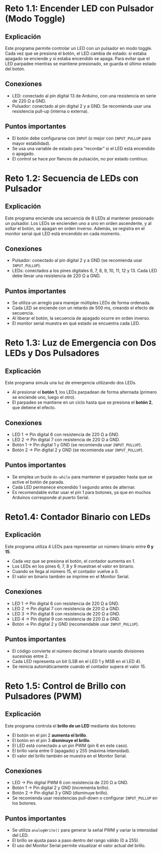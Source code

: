 # Reto 1.1: Encender LED con Pulsador (Modo Toggle)  

## Explicación  
Este programa permite controlar un LED con un pulsador en modo toggle. Cada vez que se presiona el botón, el LED cambia de estado: si estaba apagado se enciende y si estaba encendido se apaga. Para evitar que el LED parpadee mientras se mantiene presionado, se guarda el último estado del botón.  

## Conexiones  
- LED: conectado al pin digital 13 de Arduino, con una resistencia en serie de 220 Ω a GND.  
- Pulsador: conectado al pin digital 2 y a GND. Se recomienda usar una resistencia pull-up (interna o externa).  

## Puntos importantes  
- El botón debe configurarse con `INPUT` (o mejor con `INPUT_PULLUP` para mayor estabilidad).  
- Se usa una variable de estado para “recordar” si el LED está encendido o apagado.  
- El control se hace por flancos de pulsación, no por estado continuo.

# Reto 1.2: Secuencia de LEDs con Pulsador  

## Explicación  
Este programa enciende una secuencia de 8 LEDs al mantener presionado un pulsador. Los LEDs se encienden uno a uno en orden ascendente, y al soltar el botón, se apagan en orden inverso. Además, se registra en el monitor serial qué LED está encendido en cada momento.  

## Conexiones  
- Pulsador: conectado al pin digital 2 y a GND (se recomienda usar `INPUT_PULLUP`).  
- LEDs: conectados a los pines digitales 6, 7, 8, 9, 10, 11, 12 y 13. Cada LED debe llevar una resistencia de 220 Ω a GND.  

## Puntos importantes  
- Se utiliza un arreglo para manejar múltiples LEDs de forma ordenada.  
- Cada LED se enciende con un retardo de 500 ms, creando el efecto de secuencia.  
- Al liberar el botón, la secuencia de apagado ocurre en orden inverso.  
- El monitor serial muestra en qué estado se encuentra cada LED.

# Reto 1.3: Luz de Emergencia con Dos LEDs y Dos Pulsadores  

## Explicación  
Este programa simula una luz de emergencia utilizando dos LEDs.  
- Al presionar el **botón 1**, los LEDs parpadean de forma alternada (primero se enciende uno, luego el otro).  
- El parpadeo se mantiene en un ciclo hasta que se presiona el **botón 2**, que detiene el efecto.  

## Conexiones  
- LED 1 → Pin digital 6 con resistencia de 220 Ω a GND.  
- LED 2 → Pin digital 7 con resistencia de 220 Ω a GND.  
- Botón 1 → Pin digital 1 y GND (se recomienda usar `INPUT_PULLUP`).  
- Botón 2 → Pin digital 2 y GND (se recomienda usar `INPUT_PULLUP`).  

## Puntos importantes  
- Se emplea un bucle `do-while` para mantener el parpadeo hasta que se active el botón de parada.  
- Cada LED permanece encendido 1 segundo antes de alternar.  
- Es recomendable evitar usar el pin 1 para botones, ya que en muchos Arduinos corresponde al puerto Serial.

# Reto1.4: Contador Binario con LEDs  

## Explicación  
Este programa utiliza 4 LEDs para representar un número binario entre **0 y 15**.  
- Cada vez que se presiona el botón, el contador aumenta en 1.  
- Los LEDs en los pines 6, 7, 8 y 9 muestran el valor en binario.  
- Cuando se llega al número 15, el contador vuelve a 0.  
- El valor en binario también se imprime en el Monitor Serial.  

## Conexiones  
- LED 1 → Pin digital 6 con resistencia de 220 Ω a GND.  
- LED 2 → Pin digital 7 con resistencia de 220 Ω a GND.  
- LED 3 → Pin digital 8 con resistencia de 220 Ω a GND.  
- LED 4 → Pin digital 9 con resistencia de 220 Ω a GND.  
- Botón → Pin digital 2 y GND (recomendable usar `INPUT_PULLUP`).  

## Puntos importantes  
- El código convierte el número decimal a binario usando divisiones sucesivas entre 2.  
- Cada LED representa un bit (LSB en el LED 1 y MSB en el LED 4).  
- Se reinicia automáticamente cuando el contador supera el valor 15.  

# Reto 1.5: Control de Brillo con Pulsadores (PWM)

## Explicación  
Este programa controla el **brillo de un LED** mediante dos botones:  
- El botón en el pin 2 **aumenta el brillo**.  
- El botón en el pin 3 **disminuye el brillo**.  
- El LED está conectado a un pin PWM (pin 6 en este caso).  
- El brillo varía entre 0 (apagado) y 255 (máxima intensidad).  
- El valor del brillo también se muestra en el Monitor Serial.  

## Conexiones  
- LED → Pin digital PWM 6 con resistencia de 220 Ω a GND.  
- Botón 1 → Pin digital 2 y GND (incrementa brillo).  
- Botón 2 → Pin digital 3 y GND (disminuye brillo).  
- Se recomienda usar resistencias pull-down o configurar `INPUT_PULLUP` en los botones.  

## Puntos importantes  
- Se utiliza `analogWrite()` para generar la señal PWM y variar la intensidad del LED.  
- El brillo se ajusta paso a paso dentro del rango válido (0 a 255).  
- El uso del Monitor Serial permite visualizar el valor actual del brillo.  



